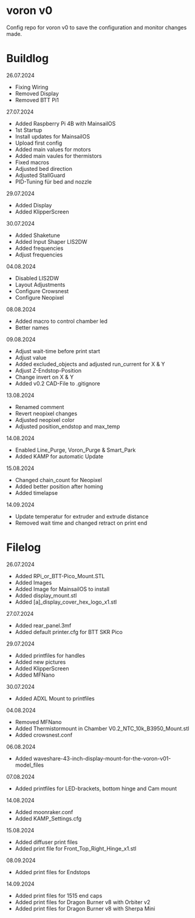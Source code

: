 # voron v0
Config repo for voron v0 to save the configuration and monitor changes made.

# Buildlog
26.07.2024
- Fixing Wiring
- Removed Display
- Removed BTT Pi1

27.07.2024
- Added Raspberry Pi 4B with MainsailOS
- 1st Startup
- Install updates for MainsailOS
- Upload first config
- Added main values for motors
- Added main vaules for thermistors
- Fixed macros
- Adjusted bed direction
- Adjusted StallGuard
- PID-Tuning für bed and nozzle

29.07.2024
- Added Display
- Added KlipperScreen

30.07.2024
- Added Shaketune
- Added Input Shaper LIS2DW
- Added frequencies
- Adjust frequencies

04.08.2024
- Disabled LIS2DW
- Layout Adjustments
- Configure Crowsnest
- Configure Neopixel

08.08.2024
- Added macro to control chamber led
- Better names

09.08.2024
- Adjust wait-time before print start
- Adjust value
- Added excluded_objects and adjusted run_current for X & Y
- Adjust Z-Endstop-Position
- Change invert on X & Y
- Added v0.2 CAD-File to .gitignore

13.08.2024
- Renamed comment
- Revert neopixel changes
- Adjusted neopixel color
- Adjusted position_endstop and max_temp

14.08.2024
- Enabled Line_Purge, Voron_Purge & Smart_Park
- Added KAMP for automatic Update

15.08.2024
- Changed chain_count for Neopixel
- Added better position after homing
- Added timelapse

14.09.2024
- Update temperatur for extruder and extrude distance
- Removed wait time and changed retract on print end

# Filelog
26.07.2024
- Added RPi_or_BTT-Pico_Mount.STL
- Added Images
- Added Image for MainsailOS to install
- Added display_mount.stl
- Added [a]_display_cover_hex_logo_x1.stl

27.07.2024
- Added rear_panel.3mf
- Added default printer.cfg for BTT SKR Pico

29.07.2024
- Added printfiles for handles
- Added new pictures
- Added KlipperScreen
- Added MFNano

30.07.2024
- Added ADXL Mount to printfiles

04.08.2024
- Removed MFNano
- Added Thermistormount in Chamber V0.2_NTC_10k_B3950_Mount.stl
- Added crowsnest.conf

06.08.2024
- Added waveshare-43-inch-display-mount-for-the-voron-v01-model_files

07.08.2024
- Added printfiles for LED-brackets, bottom hinge and Cam mount

14.08.2024
- Added moonraker.conf
- Added KAMP_Settings.cfg

15.08.2024
- Added diffuser print files
- Added print file for Front_Top_Right_Hinge_x1.stl

08.09.2024
- Added print files for Endstops

14.09.2024
- Added print files for 1515 end caps
- Added print files for Dragon Burner v8 with Orbiter v2
- Added print files for Dragon Burner v8 with Sherpa Mini